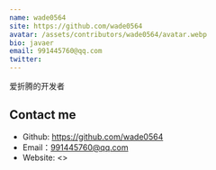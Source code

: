 ```yaml
---
name: wade0564
site: https://github.com/wade0564
avatar: /assets/contributors/wade0564/avatar.webp
bio: javaer
email: 991445760@qq.com
twitter:
---
```


爱折腾的开发者

## Contact me

- Github: <https://github.com/wade0564>
- Email：<991445760@qq.com>
- Website: <>
